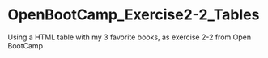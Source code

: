 ﻿# OpenBootCamp_Exercise2-2_Tables

Using a HTML table with my 3 favorite books, as exercise 2-2 from Open BootCamp
